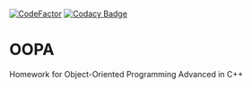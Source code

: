 [![CodeFactor](https://www.codefactor.io/repository/github/whiteolivierus/oopa/badge)](https://www.codefactor.io/repository/github/whiteolivierus/oopa)
[![Codacy Badge](https://app.codacy.com/project/badge/Grade/323402fc53244b8380b453c91e3e4f32)](https://www.codacy.com/gh/WhiteOlivierus/OOPA/dashboard?utm_source=github.com&amp;utm_medium=referral&amp;utm_content=WhiteOlivierus/OOPA&amp;utm_campaign=Badge_Grade)

# OOPA
Homework for Object-Oriented Programming Advanced in C++

